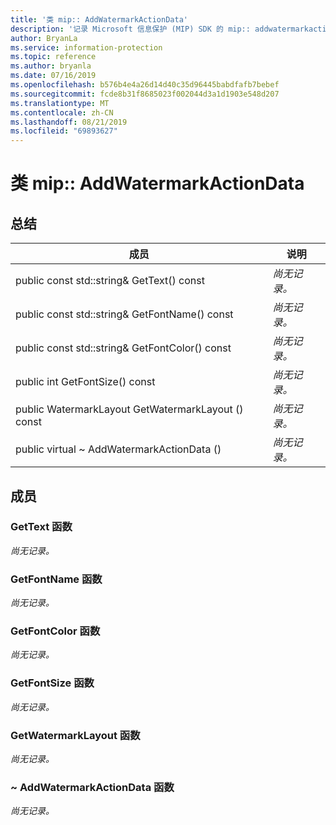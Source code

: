 ```yaml
---
title: '类 mip:: AddWatermarkActionData'
description: '记录 Microsoft 信息保护 (MIP) SDK 的 mip:: addwatermarkactiondata 类。'
author: BryanLa
ms.service: information-protection
ms.topic: reference
ms.author: bryanla
ms.date: 07/16/2019
ms.openlocfilehash: b576b4e4a26d14d40c35d96445babdfafb7bebef
ms.sourcegitcommit: fcde8b31f8685023f002044d3a1d1903e548d207
ms.translationtype: MT
ms.contentlocale: zh-CN
ms.lasthandoff: 08/21/2019
ms.locfileid: "69893627"
---
```

# <a name="class-mipaddwatermarkactiondata"></a>类 mip:: AddWatermarkActionData 
  
## <a name="summary"></a>总结
 成员                        | 说明                                
--------------------------------|---------------------------------------------
public const std::string& GetText() const  | _尚无记录。_
public const std::string& GetFontName() const  | _尚无记录。_
public const std::string& GetFontColor() const  | _尚无记录。_
public int GetFontSize() const  | _尚无记录。_
public WatermarkLayout GetWatermarkLayout () const  | _尚无记录。_
public virtual ~ AddWatermarkActionData ()  | _尚无记录。_
  
## <a name="members"></a>成员
  
### <a name="gettext-function"></a>GetText 函数
_尚无记录。_

  
### <a name="getfontname-function"></a>GetFontName 函数
_尚无记录。_

  
### <a name="getfontcolor-function"></a>GetFontColor 函数
_尚无记录。_

  
### <a name="getfontsize-function"></a>GetFontSize 函数
_尚无记录。_

  
### <a name="getwatermarklayout-function"></a>GetWatermarkLayout 函数
_尚无记录。_

  
### <a name="addwatermarkactiondata-function"></a>~ AddWatermarkActionData 函数
_尚无记录。_
